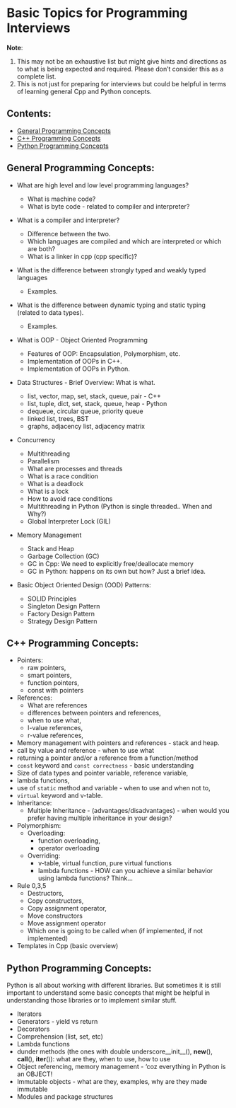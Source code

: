 # Basic Topics for Programming Interviews

__Note__: 
1. This may not be an exhaustive list but might give hints and directions as to what is being expected and required. Please don’t consider this as a complete list.
2. This is not just for preparing for interviews but could be helpful in terms of learning general Cpp and Python concepts.

## Contents:
- [General Programming Concepts](#general-programming-concepts)
- [C++ Programming Concepts](#c-programming-concepts)
- [Python Programming Concepts](#python-programming-concepts)

## General Programming Concepts:
- What are high level and low level programming languages?
  - What is machine code?
  - What is byte code - related to compiler and interpreter?

- What is a compiler and interpreter?
  - Difference between the two.
  - Which languages are compiled and which are interpreted or which are both?
  - What is a linker in cpp (cpp specific)?
- What is the difference between strongly typed and weakly typed languages
  - Examples.
- What is the difference between dynamic typing and static typing (related to data types).
  - Examples.
- What is OOP - Object Oriented Programming
  - Features of OOP: Encapsulation, Polymorphism, etc.
  - Implementation of OOPs in C++.
  - Implementation of OOPs in Python.
- Data Structures - Brief Overview: What is what.
  - list, vector, map, set, stack, queue, pair - C++
  - list, tuple, dict, set, stack, queue, heap - Python
  - dequeue, circular queue, priority queue
  - linked list, trees, BST
  - graphs, adjacency list, adjacency matrix
- Concurrency
  - Multithreading
  - Parallelism
  - What are processes and threads
  - What is a race condition
  - What is a deadlock
  - What is a lock
  - How to avoid race conditions
  - Multithreading in Python (Python is single threaded.. When and Why?)
  - Global Interpreter Lock (GIL)
- Memory Management
  - Stack and Heap
  - Garbage Collection (GC)
  - GC in Cpp: We need to explicitly free/deallocate memory
  - GC in Python: happens on its own but how? Just a brief idea.
- Basic Object Oriented Design (OOD) Patterns:
  - SOLID Principles
  - Singleton Design Pattern
  - Factory Design Pattern
  - Strategy Design Pattern
  

## C++ Programming Concepts:
- Pointers:
  - raw pointers,
  - smart pointers,
  - function pointers,
  - const with pointers
- References:
  - What are references
  - differences between pointers and references,
  - when to use what,
  - l-value references,
  - r-value references,
- Memory management with pointers and references - stack and heap.
- call by value and reference - when to use what
- returning a pointer and/or a reference from a function/method
- `const` keyword and `const correctness` - basic understanding
- Size of data types and pointer variable, reference variable,
- lambda functions,
- use of `static` method and variable - when to use and when not to,
- `virtual` keyword and v-table.
- Inheritance:
  - Multiple Inheritance -  (advantages/disadvantages) - when would you prefer having multiple inheritance in your design?
- Polymorphism:
  - Overloading:
    - function overloading,
    - operator overloading
  - Overriding:
    - v-table, virtual function, pure virtual functions
    - lambda functions - HOW can you achieve a similar behavior using lambda functions? Think…
- Rule 0,3,5
  - Destructors,
  - Copy constructors,
  - Copy assignment operator,
  - Move constructors
  - Move assignment operator
  - Which one is going to be called when (if implemented, if not implemented)
- Templates in Cpp (basic overview)


## Python Programming Concepts:
Python is all about working with different libraries. But sometimes it is still important to understand some basic concepts that might be helpful in understanding those libraries or to implement similar stuff.
- Iterators
- Generators - yield vs return
- Decorators
- Comprehension (list, set, etc)
- Lambda functions
- dunder methods (the ones with double underscore__init__(), __new__(), __call__(), __iter__()): what are they, when to use, how to use
- Object referencing, memory management - ‘coz everything in Python is an OBJECT!
- Immutable objects - what are they, examples, why are they made immutable
- Modules and package structures



